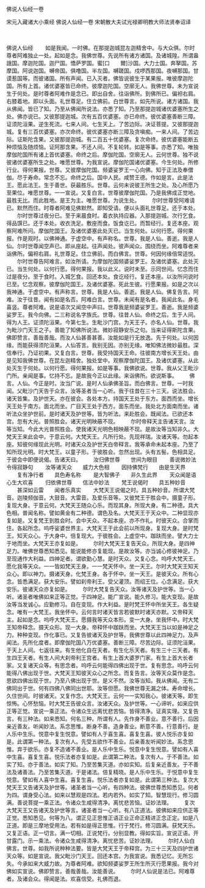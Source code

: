 佛说人仙经一卷


宋元入藏诸大小乘经
佛说人仙经一卷
宋朝散大夫试光禄卿明教大师法贤奉诏译


　　

佛说人仙经
　　如是我闻。一时佛。在那提迦城昆左迦精舍中。与大众俱。尔时尊者阿难独止一处。起如是念。我佛世尊。先说所有诸方诸国。及诸城隍。所谓盎誐国。摩迦陀国。迦尸国。憍萨罗国。蜜[口　　爾]沙国。大力士国。奔拏国。苏摩国。阿说迦国。嚩帝国。俱噜国。半左国。嚩蹉国。戍啰西那国。夜嚩那国。甘谟惹国等。而彼诸国。所有声闻。已入灭者。佛皆说彼生于某果报。唯彼摩迦陀国。所有上首。诸优婆塞皆已命终。彼摩迦陀国。空廓无人。我佛世尊。未为宣说生于何处。是时尊者阿难作是念已。即出自舍。往诣佛所。到佛所已。偏袒右肩。右膝着地。即以头面。礼世尊足。住立佛前。白世尊言。如先所说。诸方诸国。我从佛闻。皆已了知。乃至从佛闻所说法。亦悉了知。乃至那提迦城诸优婆塞所生之处。佛亦说已。又彼那提迦城。次有五百优婆塞。亦已命终。彼优婆塞善断三障。证须陀洹果。逆生死流。七来人间。七生天上。了苦边际。决证菩提。又彼那提迦城。复有三百优婆塞。亦次命终。彼优婆塞亦断三障及贪嗔痴。一来人间。了苦边际。证斯陀含果。又彼那提迦城。有二百五十优婆塞。复次命终。彼优婆塞能断五种烦恼及随烦恼。证阿那含果。不还人间。不复轮转。如是等事。亦悉了知。唯独摩伽陀国所有诸上首优婆塞。命终之后。摩伽陀国。空廓无人。云何世尊。独不说彼诸优婆塞所生之处。唯愿世尊。为我宣说。摩伽陀国诸优婆塞。今生何处。所修行业。得何果报。世尊。又彼摩伽陀国。频婆娑罗王一心向佛。知于正法及奉僧伽。尽于寿命。常念不忘。命终之后。国中人民。咸赞王德。作如是言。此是法王。愿此法王。生于善世。获最胜乐。世尊。云何未说彼王所生之处。及心所愿乃至果位。唯愿世尊。一一宣说。又复白言。世尊彼摩伽陀国。乃是我佛成正觉地。最胜无比。而此胜地。是王为主。唯愿世尊。为说生处。
　　尔时世尊受阿难请已。默然而住。时尊者阿难见佛默然。即知受请。便以头面礼世尊足。还于本处。
　　尔时世尊过夜分已。至于来晨食时。着衣执持应器。入那提迦城。次行乞食。得品馔已。还于本处。收衣洗足。敷座而食。饭食讫已。而暂经行。复还本座。观察阿难所问。摩伽陀国王。及诸优婆塞此处灭已。当生何处。以何行愿。得何果报。作是观时。以佛神通。于虚空中。有声称名。世尊。我是人仙。善逝。我是人仙。尔时世尊闻空声已。即从座起。往声闻处。彼声闻众。围绕而坐。阿难尊者来诣佛所。偏袒右肩。礼世尊足。住立佛前。而白佛言。世尊。何因何缘倍常适悦。
　　尔时世尊告阿难言。如汝所请。为摩伽陀国频婆娑罗王。及诸优婆塞。此处灭已。当生何处。以何行愿。得何果报。我以此义。说时未至。示同世间。忆念而住过是夜分。至于食时。入城乞食。回还本处。食讫经行。复还本座。以汝所问说时已至。忆念观察。彼摩伽陀国王。及诸优婆塞。死此生彼。行愿果报。如是之次以我神通。于虚空中。有声称言。世尊。我是人仙。善逝。我是人仙。佛复告言。阿难。汝于往昔。闻有如是名否。阿难白言。世尊。未闻有是名者。我闻此名。身毛喜竖。尊者阿难。说是语次又闻空中声曰。世尊我是频婆娑罗王。善逝。我是频婆娑罗王。我今向佛。二三称说名字族氏。世尊。往昔人仙。命终之后。生于人间。得为人王。证须陀洹果。今第七生。生毗沙门宫。为天王子。亦名人仙。世尊。我为毗沙门天王之子。善能了知佛所说法。微妙寂静安乐之句。当来证得斯陀含果。佛即赞言。善哉善哉。而汝人仙甚善甚善。汝能如是行无放逸。先于何处。以何因缘。而能获得须陀洹果。人仙答言。我别无因。亦别无缘。唯知佛法微妙最胜。深信奉行。乃证初果。又复白言。世尊。我受持国天王命。往彼南方增长天王处。由是见知我佛世尊。在昆左迦精舍。独处堂中。观察摩伽陀国王。及诸优婆塞。从此处灭生于何处。以何行愿。得何果报。如是等事。我佛欲说。世尊。我从父王毗沙门所。亲闻是事。忆持不忘。是故我今正以此缘。来诣佛所。欲说斯事。
　　佛言。人仙。今正是时。汝当广说。是时人仙承佛圣旨。而白佛言。世尊。一时我闻。父毗沙门天告于众言。汝等圣者当一心听。我于往昔在三十三天。说法胜会。诸天皆集。及护世天。亦在彼会。各处本方。持国天王处于东方。面西而坐。增长天王处于南方。面北而坐。广目天王处于西方。面东而坐。我处北方面南而坐。诸听法众坐护世前。是时诸天及护世等。皆为听法。来赴胜会。既闻法。已欲还本宫。忽有大光。普照胜会。诸天光明映蔽不现。
　　尔时帝释天主告诸天言。汝等当知。今此大光普照胜会。使我诸天光明色相映蔽不现。是故汝等当知非久。大梵天王来此会中。于意云何。大梵天王。凡所行处。先现祥瑞。汝诸天等。勿起本座。知彼何缘现此光明。时诸天众及护世天白帝释言。我等承命未起本座。乃至了知所现光明。时大梵王。以童子形。于彼胜会。忽然出现。头有五髻。色相具足。于彼会中即便说偈。告诸天曰。
　　汝归佛世尊　　世间为眼目
　　善说微妙法　　令得寂静句
　　汝等诸天众　　威力大色相
　　因持佛梵行　　由是生天界
　　复有净行者　　具色寿名称
　　是大智佛子　　非久生此界
　　天众闻是语　　心生大欢喜
　　归依佛世尊　　信法中妙法
　　梵王说偈时　　具五种妙音
　　甚深如云雷　　闻者乐真实
　　大梵天王说偈之时。具五种妙音。所谓大梵音。迦陵频伽音。大鼓音。大雷音。及爱乐音等。又彼梵王于胜会中。摄童子形。复现大身。于意云何。大梵天王随众心乐。而现其身。所现大身。有二种德。具大色相。普闻名称。譬如黄金有二种德。谓色及名。大梵天王于天众中。二种显现亦复如是。又复梵王到胜会时。会中天众。不起本座。亦不作礼。时彼天众。合掌而住。各起所念。呜呼娑婆世界主。大梵天王于此会前以所现身。复现大身。是时梵王。知天众心。于大身中。倍复现大。于彼胜会。上虚空中。跏趺而坐。譬大力士于地而坐。大梵天王亦复如是。
　　尔时大梵天王复告天众。所现大身。是四神足力。唯佛世尊悉知悉见。能说能修亦复能现。是故汝等。亦当诚心修彼神足。乃至现通作大利益。四神足者。谓欲勤心慧。是时天众。又复心念。呜呼大梵天王。愿化我等天众。一一皆如梵天王身。一一梵天怀中。坐一天王。尔时大梵天王知天众心。即以神力。摄诸天身。化梵王身。各于怀中。坐一天王。是彼天众。所有心念。皆悉满足。获大安乐。譬如刹帝利王。受父灌顶。而绍王位。心念满足。获大安乐。彼诸天众亦复如是。
　　尔时大梵复告天众。汝等诸天及护世等。当一心听。诸圣者唯佛如来正等正觉。于四神足。能广宣说。能久修习。能大变现。是故汝等当发诚心。应勤修习。自在变现。作大利益。是时梵王怀中所坐天王。各生疑念。唯有一大梵王。我坐怀中。云何言时诸天皆言若彼默时诸天亦默。又帝释天主。起如是念。呜呼大梵天王。愿摄我等天众本形。变一大身。坐我怀中。时大梵王知帝释念。摄天众形。现一大身。帝释怀中跏趺而坐。大梵天王当以如是神足之力。种种变现。作化事已。又复告彼诸天及护世等。我佛世尊以此四神足力。及声闻法。先所化度者。即摩伽陀国八万优婆塞。善断三障。尽苦边际。证须陀洹果。于天上人间。七返往来。有生他化自在天者。有生化乐天者。有生三十三天者。有生四王天者。有生人间大刹帝利王宫者。有生上首大婆罗门家。有生上首大长者家。又复诸天众等。有思念者。呜呼云何能得四佛出现于世。复有思念。呜呼云何能得八佛出现于世。大梵天王知彼天众心之所念。而复告言。汝等天众莫作是念。思欲四佛出现于世。乃至八佛出现于世。是义不然。汝等当知。我从佛闻。无有二佛同出于世。何有四佛八佛同出世耶。汝等但愿。我佛世尊无漏之体。寿命增长。久住世间。时彼诸天。又复作念。大梵天王。云何一一实知我心。彼诸天等。即生惊怖。心怀愁恼。时大梵王告彼众言。汝诸天众。及护世等。一心谛听。如来应供正等正觉。宣说一乘正法。令诸众生远离忧悲苦恼。皆得清净。证真实理。又复告言。有三种法。如来悉知。何名三种。所谓有人。先作身不善业。意不善行。后因亲近善友。听闻妙法。系念思惟。断身不善。造身善业。断意不善。行意善行。是人乐中生乐。悦意中复生悦意。譬如有人于喜生喜。喜复生喜。彼人悦乐亦复如是。此谓第一种法。复次有人。先受五欲作不善业。后亲善友听闻妙法。系念思惟。弃于欲乐。亦复不造诸不善业。是人乐中生乐。悦意中复生悦意。譬如有人喜中生喜。喜复生喜。悦乐法者亦复如是。此谓第二种法。复次有人。于不善法。如实了知。亦于善法。如实了知。乃至苦集灭道。亦如实知。后复亲近善友。于不善法及诸善法。乃至苦集灭道。于是诸法。倍复精晓。是人乐中生乐。于悦意中复生悦意。譬如有人喜中生喜。喜复生喜。悦乐法者亦复如是。此谓第三种法。复次大梵天王又告诸天及护世等。诸圣者当一心听。有四种法。彼佛世尊悉知悉见。何者为四。谓身受心法。如来以慧观是四法。若内若外。如实了知。智慧现行。修习圆满。善说菩提一乘正法。令诸众生咸得清净。离忧悲苦恼。证妙法理。
　　复次大梵天王又告诸天及护世等言。诸圣者当一心听。有八正道法。彼佛如来应供正等正觉。悉知悉见。何等为八。谓正见正思惟正语正业正命正精进正念正定。如是八正道。即是三摩地受用法。若有如是得正思惟。行于梵行。修习圆满。获梵天乐。又复正语。正一切言。满一切相。正说梵行。分别显教。得如实旨。宣说正语。开甘露门。示一乘法。令诸众生咸得清净。离忧悲苦。证妙法理。
　　尔时人仙白佛言。世尊。如我所说种种法要。皆是大梵天王于帝释宫。为三十三天及四护世诸天众等。如是宣说。我父毗沙门天王。回还本宫。为我宣说。我悉记忆。无所忘失。今承如来大威力故。为尊者阿难。欲知频婆娑罗王所生所灭行愿果报。我今对佛如实宣说。佛即赞言。善哉善哉。汝能善说。
　　尔时人仙说是法已。阿难尊者。及诸会众。得闻是法。欢喜信受。礼佛而退。


